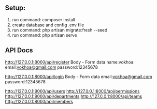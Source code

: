 ## Setup:
1. run command: composer install
2. create database and config .env file
3. run command: php artisan migrate:fresh --seed
4. run command: php artisan serve

## API Docs
http://127.0.0.1:8000/api/register
Body - Form data
name:vokhoa
email:vokhoa@gmail.com
password:12345678

http://127.0.0.1:8000/api/login
Body - Form data
email:vokhoa@gmail.com
password:12345678

http://127.0.0.1:8000/api/users
http://127.0.0.1:8000/api/permissions
http://127.0.0.1:8000/api/departments
http://127.0.0.1:8000/api/teams
http://127.0.0.1:8000/api/members

